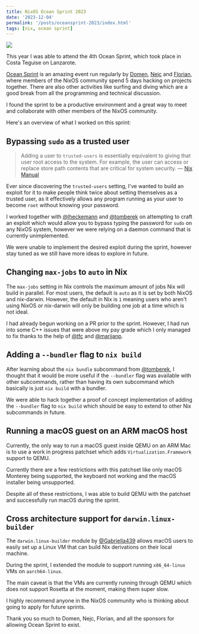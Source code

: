 ```yaml
---
title: NixOS Ocean Sprint 2023
date: '2023-12-04'
permalink: '/posts/oceansprint-2023/index.html'
tags: [nix, ocean sprint]
---
```


![](/images/oceansprint-2023.jpg)

This year I was able to attend the 4th Ocean Sprint, which took place in Costa Teguise on Lanzarote.

[Ocean Sprint](https://oceansprint.org/) is an amazing event run regularly by [Domen](https://github.com/domenkozar), [Nejc](https://github.com/zupo) and [Florian](https://github.com/chaoflow), where members of the NixOS community spend 5 days hacking on projects together. There are also other activities like surfing and diving which are a good break from all the programming and technical discussion.

I found the sprint to be a productive environment and a great way to meet and collaborate with other members of the NixOS community.

Here's an overview of what I worked on this sprint:

## Bypassing `sudo` as a trusted user

> Adding a user to `trusted-users` is essentially equivalent to giving that user root access to the system. For example, the user can access or replace store path contents that are critical for system security.
> — [Nix Manual](https://nixos.org/manual/nix/stable/command-ref/conf-file.html#conf-trusted-users)

Ever since discovering the `trusted-users` setting, I've wanted to build an exploit for it to make people think twice about setting themselves as a trusted user, as it effectively allows any program running as your user to become `root` without knowing your password.

I worked together with [@lheckemann](https://github.com/lheckemann) and [@tomberek](https://github.com/tomberek) on attempting to craft an exploit which would allow you to bypass typing the password for `sudo` on any NixOS system, however we were relying on a daemon command that is currently unimplemented.

We were unable to implement the desired exploit during the sprint, however stay tuned as we still have more ideas to explore in future.

## Changing `max-jobs` to `auto` in Nix

The `max-jobs` setting in Nix controls the maximum amount of jobs Nix will build in parallel. For most users, the default is `auto` as it is set by both NixOS and nix-darwin. However, the default in Nix is `1` meaning users who aren't using NixOS or nix-darwin will only be building one job at a time which is not ideal.

I had already begun working on a PR prior to the sprint. However, I had run into some C++ issues that were above my pay grade which I only managed to fix thanks to the help of [@tfc](https://github.com/tfc) and [@marijanp](https://github.com/marijanp).

## Adding a `--bundler` flag to `nix build`

After learning about the `nix bundle` subcommand from [@tomberek](https://github.com/tomberek), I thought that it would be more useful if the `--bundler` flag was available with other subcommands, rather than having its own subcommand which basically is just `nix build` with a bundler.

We were able to hack together a proof of concept implementation of adding the `--bundler` flag to `nix build` which should be easy to extend to other Nix subcommands in future.

## Running a macOS guest on an ARM macOS host

Currently, the only way to run a macOS guest inside QEMU on an ARM Mac is to use a work in progress patchset which adds `Virtualization.Framework` support to QEMU.

Currently there are a few restrictions with this patchset like only macOS Monterey being supported, the keyboard not working and the macOS installer being unsupported.

Despite all of these restrictions, I was able to build QEMU with the patchset and successfully run macOS during the sprint.

## Cross architecture support for `darwin.linux-builder`

The `darwin.linux-builder` module by [@Gabriella439](https://github.com/Gabriella439) allows macOS users to easily set up a Linux VM that can build Nix derivations on their local machine.

During the sprint, I extended the module to support running `x86_64-linux` VMs on `aarch64-linux`.

The main caveat is that the VMs are currently running through QEMU which does not support Rosetta at the moment, making them super slow.

I highly recommend anyone in the NixOS community who is thinking about going to apply for future sprints.

Thank you so much to Domen, Nejc, Florian, and all the sponsors for allowing Ocean Sprint to exist.
